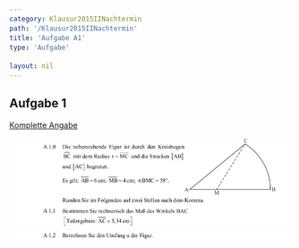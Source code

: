 ```yaml
---
category: Klausur2015IINachtermin
path: '/Klausur2015IINachtermin'
title: 'Aufgabe A1'
type: 'Aufgabe'

layout: nil
---
```


## Aufgabe 1
<p> <a href="https://www.isb.bayern.de/download/17095/2015_mathe_ii_nachtermin_angaben.pdf"> Komplette Angabe </a> </p>
<img src="./Aufgabenstellungen/2015_mii_nt/2015_mathe_ii_nachtermin_angaben_a1_1.png">
<img src="./Aufgabenstellungen/2015_mii_nt/2015_mathe_ii_nachtermin_angaben_a1_2.png">

